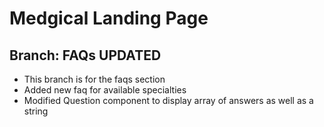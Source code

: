 # Medgical Landing Page

## Branch: FAQs UPDATED

- This branch is for the faqs section
- Added new faq for available specialties
- Modified Question component to display array of answers as well as a string